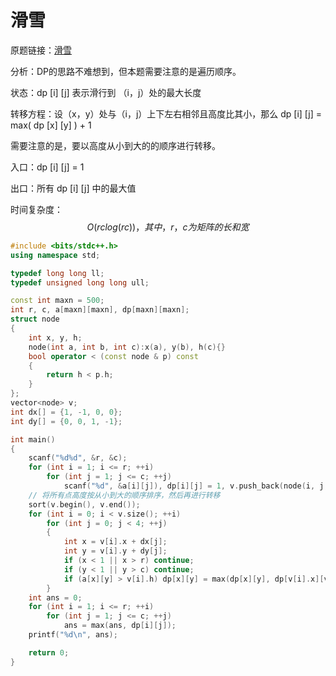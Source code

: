 # 滑雪

原题链接：[滑雪](http://bailian.openjudge.cn/practice/1088)

分析：DP的思路不难想到，但本题需要注意的是遍历顺序。

状态：dp [i] [j] 表示滑行到 （i，j）处的最大长度

转移方程：设（x，y）处与（i，j）上下左右相邻且高度比其小，那么 dp [i] [j] = max( dp [x] [y] ) + 1

需要注意的是，要以高度从小到大的的顺序进行转移。

入口：dp [i] [j] = 1

出口：所有 dp [i] [j] 中的最大值

时间复杂度：
$$
O(rclog(rc))，其中，r，c为矩阵的长和宽
$$


```cpp
#include <bits/stdc++.h>
using namespace std;

typedef long long ll;
typedef unsigned long long ull;

const int maxn = 500;
int r, c, a[maxn][maxn], dp[maxn][maxn];
struct node
{
    int x, y, h;
    node(int a, int b, int c):x(a), y(b), h(c){}
    bool operator < (const node & p) const
    {
        return h < p.h;
    }
};
vector<node> v;
int dx[] = {1, -1, 0, 0};
int dy[] = {0, 0, 1, -1};

int main()
{
    scanf("%d%d", &r, &c);
    for (int i = 1; i <= r; ++i)
        for (int j = 1; j <= c; ++j)
            scanf("%d", &a[i][j]), dp[i][j] = 1, v.push_back(node(i, j, a[i][j]));
    // 将所有点高度按从小到大的顺序排序，然后再进行转移
    sort(v.begin(), v.end());
    for (int i = 0; i < v.size(); ++i)
        for (int j = 0; j < 4; ++j)
        {
            int x = v[i].x + dx[j];
            int y = v[i].y + dy[j];
            if (x < 1 || x > r) continue;
            if (y < 1 || y > c) continue;
            if (a[x][y] > v[i].h) dp[x][y] = max(dp[x][y], dp[v[i].x][v[i].y] + 1);
        }
    int ans = 0;
    for (int i = 1; i <= r; ++i)
        for (int j = 1; j <= c; ++j)
            ans = max(ans, dp[i][j]);
    printf("%d\n", ans);

    return 0;
}
```

